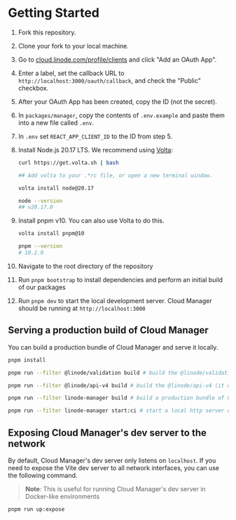 # Getting Started

1. Fork this repository.
2. Clone your fork to your local machine.
3. Go to [cloud.linode.com/profile/clients](https://cloud.linode.com/profile/clients) and click "Add an OAuth App".
4. Enter a label, set the callback URL to `http://localhost:3000/oauth/callback`, and check the "Public" checkbox.
5. After your OAuth App has been created, copy the ID (not the secret).
6. In `packages/manager`, copy the contents of `.env.example` and paste them into a new file called `.env`.
7. In `.env` set `REACT_APP_CLIENT_ID` to the ID from step 5.
8. Install Node.js 20.17 LTS. We recommend using [Volta](https://volta.sh/):

   ```bash
   curl https://get.volta.sh | bash

   ## Add volta to your .*rc file, or open a new terminal window.

   volta install node@20.17

   node --version
   ## v20.17.0
   ```

9. Install pnpm v10. You can also use Volta to do this.

   ```bash
   volta install pnpm@10

   pnpm --version
   # 10.2.0
   ```

10. Navigate to the root directory of the repository
11. Run `pnpm bootstrap` to install dependencies and perform an initial build of our packages
12. Run `pnpm dev` to start the local development server. Cloud Manager should be running at `http://localhost:3000`

## Serving a production build of Cloud Manager

You can build a production bundle of Cloud Manager and serve it locally.

```bash
pnpm install

pnpm run --filter @linode/validation build # build the @linode/validation package

pnpm run --filter @linode/api-v4 build # build the @linode/api-v4 (it depends on @linode/validation)

pnpm run --filter linode-manager build # build a production bundle of Cloud Manager

pnpm run --filter linode-manager start:ci # start a local http server on http://localhost:3000/
```

## Exposing Cloud Manager's dev server to the network

By default, Cloud Manager's dev server only listens on `localhost`. If you need to
expose the Vite dev server to all network interfaces, you can use the following command.

> **Note**: This is useful for running Cloud Manager's dev server in Docker-like environments

```bash
pnpm run up:expose
```
